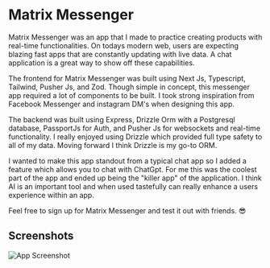 # Matrix Messenger

Matrix Messenger was an app that I made to practice creating products with real-time functionalities. On todays modern web, users are expecting blazing fast apps that are constantly updating with live data. A chat application is a great way to show off these capabilities.

The frontend for Matrix Messenger was built using Next Js, Typescript, Tailwind, Pusher Js, and Zod. Though simple in concept, this messenger app required a lot of components to be built. I took strong inspiration from Facebook Messenger and instagram DM's when designing this app.

The backend was built using Express, Drizzle Orm with a Postgresql database, PassportJs for Auth, and Pusher Js for websockets and real-time functionality. I really enjoyed using Drizzle which provided full type safety to all of my data. Moving forward I think Drizzle is my go-to ORM.

I wanted to make this app standout from a typical chat app so I added a feature which allows you to chat with ChatGpt. For me this was the coolest part of the app and ended up being the "killer app" of the application. I think AI is an important tool and when used tastefully can really enhance a users experience within an app.

Feel free to sign up for Matrix Messenger and test it out with friends. 😎

## Screenshots

![App Screenshot](https://jodii-dev.vercel.app/_next/image?url=%2Fprojects%2Fmatrix-messenger.vercel.app_.png&w=828&q=75)
